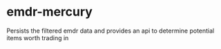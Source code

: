 emdr-mercury
============

Persists the filtered emdr data and provides an api to determine potential items worth trading in
